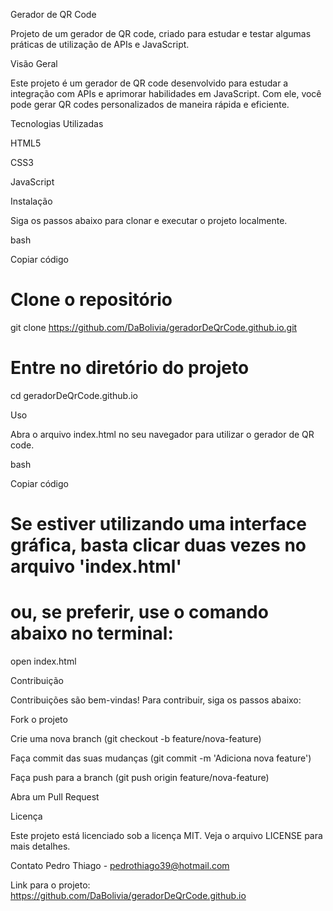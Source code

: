 Gerador de QR Code

Projeto de um gerador de QR code, criado para estudar e testar algumas práticas de utilização de APIs e JavaScript.


Visão Geral

Este projeto é um gerador de QR code desenvolvido para estudar a integração com APIs e aprimorar habilidades em JavaScript. Com ele, você pode gerar QR codes personalizados de maneira rápida e eficiente.

Tecnologias Utilizadas

HTML5

CSS3

JavaScript



Instalação

Siga os passos abaixo para clonar e executar o projeto localmente.

bash

Copiar código

# Clone o repositório

git clone https://github.com/DaBolivia/geradorDeQrCode.github.io.git

# Entre no diretório do projeto

cd geradorDeQrCode.github.io

Uso

Abra o arquivo index.html no seu navegador para utilizar o gerador de QR code.

bash

Copiar código

# Se estiver utilizando uma interface gráfica, basta clicar duas vezes no arquivo 'index.html'

# ou, se preferir, use o comando abaixo no terminal:

open index.html



Contribuição

Contribuições são bem-vindas! Para contribuir, siga os passos abaixo:

Fork o projeto

Crie uma nova branch (git checkout -b feature/nova-feature)

Faça commit das suas mudanças (git commit -m 'Adiciona nova feature')

Faça push para a branch (git push origin feature/nova-feature)

Abra um Pull Request


Licença

Este projeto está licenciado sob a licença MIT. Veja o arquivo LICENSE para mais detalhes.

Contato
Pedro Thiago - pedrothiago39@hotmail.com

Link para o projeto: https://github.com/DaBolivia/geradorDeQrCode.github.io

